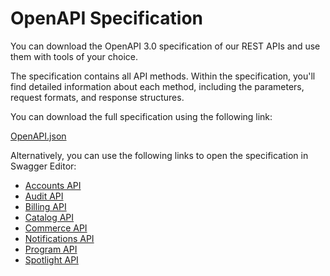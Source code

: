 # OpenAPI Specification

You can download the OpenAPI 3.0 specification of our REST APIs and use them with tools of your choice.

The specification contains all API methods. Within the specification, you'll find detailed information about each method, including the parameters, request formats, and response structures.

You can download the full specification using the following link:

[OpenAPI.json](https://nltapp0762sda.blob.core.windows.net/openapi/4/latest/marketplace-accounts.json)

Alternatively, you can use the following links to open the specification in Swagger Editor:

* [Accounts API](https://editor-next.swagger.io/?url=https://nltapp0762sda.blob.core.windows.net/openapi/4/latest/marketplace-accounts.json)
* [Audit API](https://editor-next.swagger.io/?url=https://nltapp0762sda.blob.core.windows.net/openapi/4/latest/marketplace-audit.json)
* [Billing API](https://editor-next.swagger.io/?url=https://nltapp0762sda.blob.core.windows.net/openapi/4/latest/marketplace-billing.json)
* [Catalog API](https://editor-next.swagger.io/?url=https://nltapp0762sda.blob.core.windows.net/openapi/4/latest/marketplace-catalog.json)
* [Commerce API](https://editor-next.swagger.io/?url=https://nltapp0762sda.blob.core.windows.net/openapi/4/latest/marketplace-commerce.json)
* [Notifications API](https://editor-next.swagger.io/?url=https://nltapp0762sda.blob.core.windows.net/openapi/4/latest/marketplace-notifications.json)
* [Program API](https://editor-next.swagger.io/?url=https://nltapp0762sda.blob.core.windows.net/openapi/4/latest/marketplace-program.json)
* [Spotlight API](https://editor-next.swagger.io/?url=https://nltapp0762sda.blob.core.windows.net/openapi/4/latest/marketplace-spotlight.json)
